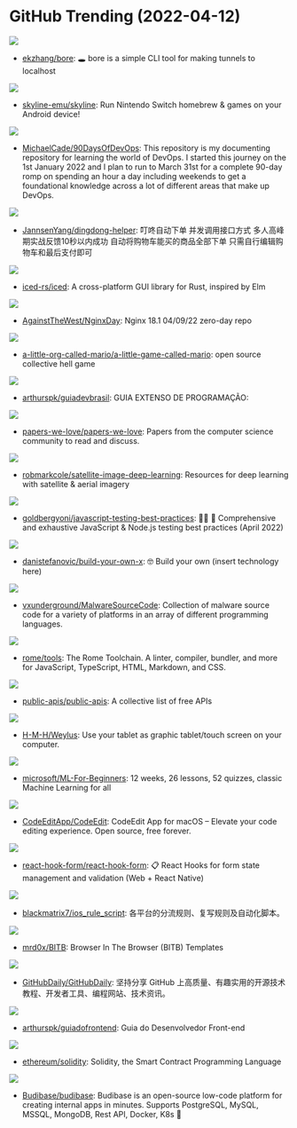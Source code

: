 # GitHub Trending (2022-04-12)

![](https://img.shields.io/badge/Rust-New%20626-green?style=flat-square&logo=appveyor)
- [ekzhang/bore](https://github.com/ekzhang/bore): 🕳 bore is a simple CLI tool for making tunnels to localhost

![](https://img.shields.io/badge/C%2B%2B-New%20198-green?style=flat-square&logo=appveyor)
- [skyline-emu/skyline](https://github.com/skyline-emu/skyline): Run Nintendo Switch homebrew & games on your Android device!

![](https://img.shields.io/badge/Shell-New%20564-green?style=flat-square&logo=appveyor)
- [MichaelCade/90DaysOfDevOps](https://github.com/MichaelCade/90DaysOfDevOps): This repository is my documenting repository for learning the world of DevOps. I started this journey on the 1st January 2022 and I plan to run to March 31st for a complete 90-day romp on spending an hour a day including weekends to get a foundational knowledge across a lot of different areas that make up DevOps.

![](https://img.shields.io/badge/Java-New%2037-green?style=flat-square&logo=appveyor)
- [JannsenYang/dingdong-helper](https://github.com/JannsenYang/dingdong-helper): 叮咚自动下单 并发调用接口方式 多人高峰期实战反馈10秒以内成功 自动将购物车能买的商品全部下单 只需自行编辑购物车和最后支付即可

![](https://img.shields.io/badge/Rust-New%20164-green?style=flat-square&logo=appveyor)
- [iced-rs/iced](https://github.com/iced-rs/iced): A cross-platform GUI library for Rust, inspired by Elm

![](https://img.shields.io/badge/none-New%2056-green?style=flat-square&logo=appveyor)
- [AgainstTheWest/NginxDay](https://github.com/AgainstTheWest/NginxDay): Nginx 18.1 04/09/22 zero-day repo

![](https://img.shields.io/badge/GDScript-New%20251-green?style=flat-square&logo=appveyor)
- [a-little-org-called-mario/a-little-game-called-mario](https://github.com/a-little-org-called-mario/a-little-game-called-mario): open source collective hell game

![](https://img.shields.io/badge/none-New%20114-green?style=flat-square&logo=appveyor)
- [arthurspk/guiadevbrasil](https://github.com/arthurspk/guiadevbrasil): GUIA EXTENSO DE PROGRAMAÇÃO:

![](https://img.shields.io/badge/Shell-New%20529-green?style=flat-square&logo=appveyor)
- [papers-we-love/papers-we-love](https://github.com/papers-we-love/papers-we-love): Papers from the computer science community to read and discuss.

![](https://img.shields.io/badge/none-New%20164-green?style=flat-square&logo=appveyor)
- [robmarkcole/satellite-image-deep-learning](https://github.com/robmarkcole/satellite-image-deep-learning): Resources for deep learning with satellite & aerial imagery

![](https://img.shields.io/badge/JavaScript-New%20509-green?style=flat-square&logo=appveyor)
- [goldbergyoni/javascript-testing-best-practices](https://github.com/goldbergyoni/javascript-testing-best-practices): 📗🌐 🚢 Comprehensive and exhaustive JavaScript & Node.js testing best practices (April 2022)

![](https://img.shields.io/badge/none-New%20240-green?style=flat-square&logo=appveyor)
- [danistefanovic/build-your-own-x](https://github.com/danistefanovic/build-your-own-x): 🤓 Build your own (insert technology here)

![](https://img.shields.io/badge/Assembly-New%20200-green?style=flat-square&logo=appveyor)
- [vxunderground/MalwareSourceCode](https://github.com/vxunderground/MalwareSourceCode): Collection of malware source code for a variety of platforms in an array of different programming languages.

![](https://img.shields.io/badge/Rust-New%20232-green?style=flat-square&logo=appveyor)
- [rome/tools](https://github.com/rome/tools): The Rome Toolchain. A linter, compiler, bundler, and more for JavaScript, TypeScript, HTML, Markdown, and CSS.

![](https://img.shields.io/badge/Python-New%20401-green?style=flat-square&logo=appveyor)
- [public-apis/public-apis](https://github.com/public-apis/public-apis): A collective list of free APIs

![](https://img.shields.io/badge/Rust-New%2058-green?style=flat-square&logo=appveyor)
- [H-M-H/Weylus](https://github.com/H-M-H/Weylus): Use your tablet as graphic tablet/touch screen on your computer.

![](https://img.shields.io/badge/Jupyter%20Notebook-New%20147-green?style=flat-square&logo=appveyor)
- [microsoft/ML-For-Beginners](https://github.com/microsoft/ML-For-Beginners): 12 weeks, 26 lessons, 52 quizzes, classic Machine Learning for all

![](https://img.shields.io/badge/Swift-New%20285-green?style=flat-square&logo=appveyor)
- [CodeEditApp/CodeEdit](https://github.com/CodeEditApp/CodeEdit): CodeEdit App for macOS – Elevate your code editing experience. Open source, free forever.

![](https://img.shields.io/badge/TypeScript-New%2026-green?style=flat-square&logo=appveyor)
- [react-hook-form/react-hook-form](https://github.com/react-hook-form/react-hook-form): 📋 React Hooks for form state management and validation (Web + React Native)

![](https://img.shields.io/badge/JavaScript-New%2023-green?style=flat-square&logo=appveyor)
- [blackmatrix7/ios_rule_script](https://github.com/blackmatrix7/ios_rule_script): 各平台的分流规则、复写规则及自动化脚本。

![](https://img.shields.io/badge/JavaScript-New%2054-green?style=flat-square&logo=appveyor)
- [mrd0x/BITB](https://github.com/mrd0x/BITB): Browser In The Browser (BITB) Templates

![](https://img.shields.io/badge/none-New%2033-green?style=flat-square&logo=appveyor)
- [GitHubDaily/GitHubDaily](https://github.com/GitHubDaily/GitHubDaily): 坚持分享 GitHub 上高质量、有趣实用的开源技术教程、开发者工具、编程网站、技术资讯。

![](https://img.shields.io/badge/none-New%2055-green?style=flat-square&logo=appveyor)
- [arthurspk/guiadofrontend](https://github.com/arthurspk/guiadofrontend): Guia do Desenvolvedor Front-end

![](https://img.shields.io/badge/C%2B%2B-New%2050-green?style=flat-square&logo=appveyor)
- [ethereum/solidity](https://github.com/ethereum/solidity): Solidity, the Smart Contract Programming Language

![](https://img.shields.io/badge/JavaScript-New%2037-green?style=flat-square&logo=appveyor)
- [Budibase/budibase](https://github.com/Budibase/budibase): Budibase is an open-source low-code platform for creating internal apps in minutes. Supports PostgreSQL, MySQL, MSSQL, MongoDB, Rest API, Docker, K8s 🚀

